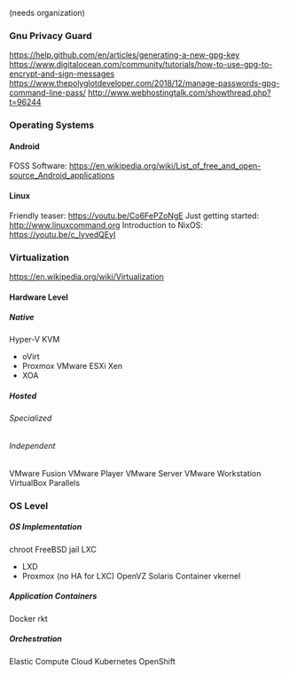 (needs organization)
### Gnu Privacy Guard

<https://help.github.com/en/articles/generating-a-new-gpg-key>
<https://www.digitalocean.com/community/tutorials/how-to-use-gpg-to-encrypt-and-sign-messages>
<https://www.thepolyglotdeveloper.com/2018/12/manage-passwords-gpg-command-line-pass/>
<http://www.webhostingtalk.com/showthread.php?t=96244>

### Operating Systems

#### Android

FOSS Software: <https://en.wikipedia.org/wiki/List_of_free_and_open-source_Android_applications>

#### Linux

Friendly teaser: <https://youtu.be/Co6FePZoNgE>
Just getting started: <http://www.linuxcommand.org>
Introduction to NixOS: <https://youtu.be/c_lyvedQEyI>


### Virtualization

<https://en.wikipedia.org/wiki/Virtualization>

#### Hardware Level

##### Native

Hyper-V
KVM
  - oVirt 
  - Proxmox
VMware ESXi
Xen
  - XOA

##### Hosted

###### Specialized

###### Independent

VMware Fusion
VMware Player
VMware Server
VMware Workstation
VirtualBox
Parallels

### OS Level

##### OS Implementation

chroot
FreeBSD jail
LXC
  - LXD
  - Proxmox (no HA for LXC)
OpenVZ
Solaris Container
vkernel

##### Application Containers

Docker
rkt

##### Orchestration

Elastic Compute Cloud
Kubernetes
OpenShift
